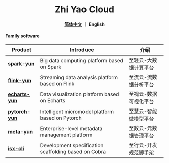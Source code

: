 <h1 align="center">
   Zhi Yao Cloud
</h1>

<h4 align="center">
   <a href="https://gitee.com/isxcode">简体中文</a> ｜ English
</h4> 

#### Family software

| Product                                             | Introduce                                            | 介绍                  |
| --------------------------------------------------- | ---------------------------------------------------- | --------------------- |
| [ **spark-yun** ](https://zhiqingyun.isxcode.com)   | Big data computing platform based on Spark           | 至轻云-大数据计算平台 |
| [ **flink-yun** ](https://zhiliuyun.isxcode.com)    | Streaming data analysis platform based on Flink      | 至流云-流数据分析平台 |
| [ **echarts-yun** ](https://zhishiyun.isxcode.com)  | Data visualization platform based on Echarts         | 至视云-数据可视化平台 |
| [ **pytorch-yun** ](https://zhihuiyun.isxcode.com)  | Intelligent micromodel platform based on Pytorch     | 至慧云-智能微模型平台 |
| [ **meta-yun** ](https://zhishuyun.isxcode.com)     | Enterprise-level metadata management platform        | 至数云-元数据管理平台 |
| [ **isx-cli** ](https://github.com/isxcode/isx-cli) | Development specification scaffolding based on Cobra | 至行云-开发规范脚手架 |
